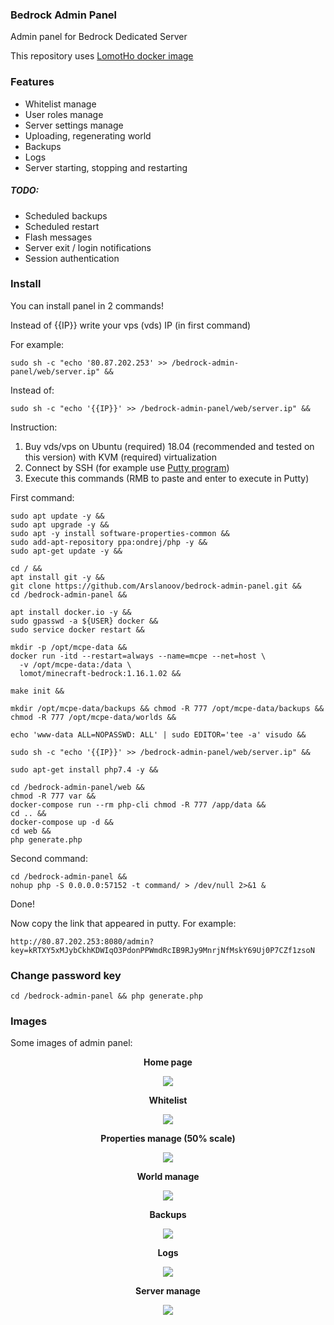### Bedrock Admin Panel
Admin panel for Bedrock Dedicated Server

This repository uses [LomotHo docker image](https://github.com/LomotHo/minecraft-bedrock)

### Features

* Whitelist manage
* User roles manage
* Server settings manage
* Uploading, regenerating world
* Backups
* Logs
* Server starting, stopping and restarting

##### TODO:
* Scheduled backups
* Scheduled restart
* Flash messages
* Server exit / login notifications
* Session authentication

### Install

You can install panel in 2 commands!

Instead of {{IP}} write your vps (vds) IP (in first command)

For example:

    sudo sh -c "echo '80.87.202.253' >> /bedrock-admin-panel/web/server.ip" &&
    
Instead of:

    sudo sh -c "echo '{{IP}}' >> /bedrock-admin-panel/web/server.ip" &&

    
Instruction:
1. Buy vds/vps on Ubuntu (required) 18.04 (recommended and tested on this version) with KVM (required) virtualization
2. Connect by SSH (for example use [Putty program](https://www.putty.org/))
3. Execute this commands (RMB to paste and enter to execute in Putty)

First command:
    
    
    sudo apt update -y &&
    sudo apt upgrade -y &&
    sudo apt -y install software-properties-common &&
    sudo add-apt-repository ppa:ondrej/php -y &&
    sudo apt-get update -y &&
    
    cd / &&
    apt install git -y &&
    git clone https://github.com/Arslanoov/bedrock-admin-panel.git &&
    cd /bedrock-admin-panel &&
    
    apt install docker.io -y &&
    sudo gpasswd -a ${USER} docker &&
    sudo service docker restart &&
    
    mkdir -p /opt/mcpe-data &&
    docker run -itd --restart=always --name=mcpe --net=host \
      -v /opt/mcpe-data:/data \
      lomot/minecraft-bedrock:1.16.1.02 &&
    
    make init &&
    
    mkdir /opt/mcpe-data/backups && chmod -R 777 /opt/mcpe-data/backups &&
    chmod -R 777 /opt/mcpe-data/worlds &&
    
    echo 'www-data ALL=NOPASSWD: ALL' | sudo EDITOR='tee -a' visudo &&
    
    sudo sh -c "echo '{{IP}}' >> /bedrock-admin-panel/web/server.ip" &&
    
    sudo apt-get install php7.4 -y &&
    
    cd /bedrock-admin-panel/web &&
    chmod -R 777 var &&
    docker-compose run --rm php-cli chmod -R 777 /app/data &&
    cd .. &&
    docker-compose up -d &&
    cd web &&
    php generate.php
    
    
Second command:

    cd /bedrock-admin-panel &&
    nohup php -S 0.0.0.0:57152 -t command/ > /dev/null 2>&1 &
    
Done!

Now copy the link that appeared in putty. For example:

    http://80.87.202.253:8080/admin?key=kRTXY5xMJybCkhKDWIqO3PdonPPWmdRcIB9RJy9MnrjNfMskY69Uj0P7CZf1zsoN

### Change password key
    
    cd /bedrock-admin-panel && php generate.php

### Images

Some images of admin panel:

<p align="center"><b>Home page</b></p>
<p align="center">
    <img src="https://image.prntscr.com/image/D1UJz6OiSnu2ADK-jaz6Ew.png">
</p>

<p align="center"><b>Whitelist</b></p>
<p align="center">
    <img src="https://image.prntscr.com/image/pwR7_egETC2eafy0VAlNww.png">
</p>

<p align="center"><b>Properties manage (50% scale)</b></p>
<p align="center">
    <img src="https://image.prntscr.com/image/4t57eg8mRS_Y1E-UeBNCXQ.png">
</p>

<p align="center"><b>World manage</b></p>
<p align="center">
    <img src="https://image.prntscr.com/image/hljdoWFmSjKh35w_aweaSA.png">
</p>

<p align="center"><b>Backups</b></p>
<p align="center">
    <img src="https://image.prntscr.com/image/kjku2NJdSVq7Xtdw4SIMdA.png">
</p>

<p align="center"><b>Logs</b></p>
<p align="center">
    <img src="https://image.prntscr.com/image/n6MmmNxNRkWiWRapsDIMWg.png">
</p>

<p align="center"><b>Server manage</b></p>
<p align="center">
    <img src="https://image.prntscr.com/image/JpBHmnlhRMSuV4aiTj7qqQ.png">
</p>